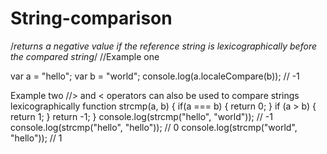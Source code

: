 # String-comparison
 
/*returns a negative value if the reference string is
lexicographically before the compared string*/
//Example one

var a = "hello";
var b = "world";
console.log(a.localeCompare(b)); // -1

Example two
//> and < operators can also be used to compare strings lexicographically
function strcmp(a, b) {
 if(a === b) {
 return 0;
 }
 if (a > b) {
 return 1;
 }
 return -1;
}
console.log(strcmp("hello", "world")); // -1
console.log(strcmp("hello", "hello")); // 0
console.log(strcmp("world", "hello")); // 1
